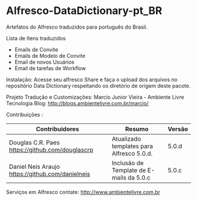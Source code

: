 # Alfresco-DataDictionary-pt_BR

Artefatos do Alfresco traduzidos para português do Brasil.

Lista de Itens traduzidos
- Emails de Convite
- Emails de Modelo de Convite
- Email de novos Usuários
- Email de tarefas de Workflow

Instalação:
 Acesse seu alfresco Share e faça o upload dos arquivos no repositório Data Dictionary respeitando os diretório de origem deste pacote.

Projeto Tradução e Customizações:
Marcio Junior Vieira - Ambiente Livre Tecnologia
Blog: http://blogs.ambientelivre.com.br/marcio/

Contribuições :

| Contribuidores                                    | Resumo                                    | Versão |
|---------------------------------------------------|-------------------------------------------|--------|
| Douglas C.R. Paes https://github.com/douglascrp   | Atualizado templates para Alfresco 5.0.d. | 5.0.d  |
| Daniel Neis Araujo  https://github.com/danielneis | Inclusão de Template de E-mails da 5.0.c  | 5.0.c  |






Serviços em  Alfresco contate: http://www.ambientelivre.com.br

